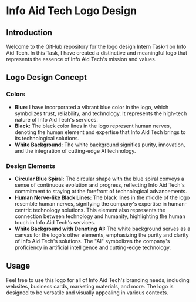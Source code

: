 # Info Aid Tech Logo Design

## Introduction
Welcome to the GitHub repository for the logo design Intern Task-1 on Info Aid Tech. In this Task, I have created a distinctive and meaningful logo that represents the essence of Info Aid Tech's mission and values.

## Logo Design Concept

### Colors
- **Blue:** I have incorporated a vibrant blue color in the logo, which symbolizes trust, reliability, and technology. It represents the high-tech nature of Info Aid Tech's services.
- **Black:** The black color lines in the logo represent human nerves, denoting the human element and expertise that Info Aid Tech brings to its technological solutions.
- **White Background:** The white background signifies purity, innovation, and the integration of cutting-edge AI technology.

### Design Elements
- **Circular Blue Spiral:** The circular shape with the blue spiral conveys a sense of continuous evolution and progress, reflecting Info Aid Tech's commitment to staying at the forefront of technological advancements.
- **Human Nerve-like Black Lines:** The black lines in the middle of the logo resemble human nerves, signifying the company's expertise in human-centric technology solutions. This element also represents the connection between technology and humanity, highlighting the human touch in Info Aid Tech's services.
- **White Background with Denoting AI:** The white background serves as a canvas for the logo's other elements, emphasizing the purity and clarity of Info Aid Tech's solutions. The "AI" symbolizes the company's proficiency in artificial intelligence and cutting-edge technology.

## Usage
Feel free to use this logo for all of Info Aid Tech's branding needs, including websites, business cards, marketing materials, and more. The logo is designed to be versatile and visually appealing in various contexts.
